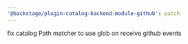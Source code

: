 ```yaml
---
'@backstage/plugin-catalog-backend-module-github': patch
---
```


fix catalog Path matcher to use glob on receive github events
